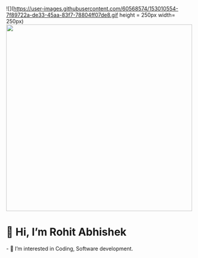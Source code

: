 ![](https://user-images.githubusercontent.com/60568574/153010554-7f89722a-de33-45aa-83f7-78804ff07de8.gif height = 250px width= 250px)
<img src="https://img.shields.io/twitter/url?style=social&url=https%3A%2F%2Ftwitter.com%2FRohitAbhishek7" height=500px width= 500px></img>
<br>
<h1> 👋 Hi, I’m Rohit Abhishek </h1>
<p>- 👀 I’m interested in Coding, Software development. </p>


<!---
rabhi1611/rabhi1611 is a ✨ special ✨ repository because its `README.md` (this file) appears on your GitHub profile.
You can click the Preview link to take a look at your changes.
--->
